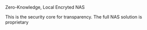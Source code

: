 Zero-Knowledge, Local Encryted NAS

This is the security core for transparency. The full NAS solution is proprietary
